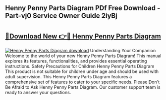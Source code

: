 ## Henny Penny Parts Diagram PDf Free Download - Part-vj0 Service Owner Guide 2iyBj

# <h2><a href="http://dfrlyd.blite.top/?on=Henny+Penny+Parts+Diagram">🔗Download New 👉🔴 Henny Penny Parts Diagram</a></h2>

[![Henny Penny Parts Diagram download](https://i.imgur.com/lujVjoI.png)](http://dfrlyd.blite.top/?on=Henny+Penny+Parts+Diagram)
Understanding Your Companion Welcome to the world of your new Henny Penny Parts Diagram! This manual explores its features, functionalities, and provides essential operating instructions. Safety Precautions for Children Henny Penny Parts Diagram This product is not suitable for children under age and should be used with adult supervision. This Henny Penny Parts Diagram features a comprehensive set of features to cater to your specific needs. Please Don't Be Afraid to Ask Henny Penny Parts Diagram. Our customer support team is ready to answer your questions.
